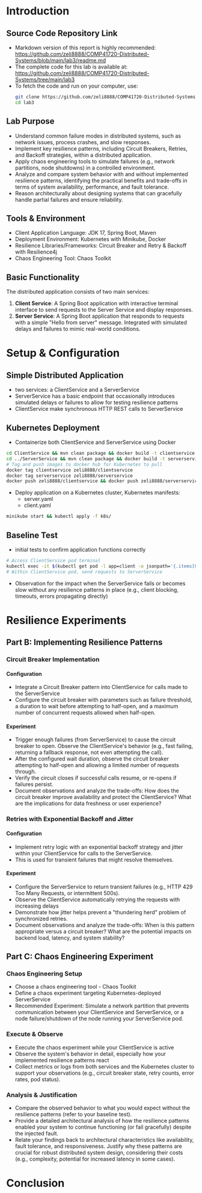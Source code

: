# Introduction
## Source Code Repository Link
- Markdown version of this report is highly recommended: https://github.com/zeli8888/COMP41720-Distributed-Systems/blob/main/lab3/readme.md
- The complete code for this lab is available at: https://github.com/zeli8888/COMP41720-Distributed-Systems/tree/main/lab3
- To fetch the code and run on your computer, use:
    ```bash
    git clone https://github.com/zeli8888/COMP41720-Distributed-Systems.git
    cd lab3
    ```
## Lab Purpose
- Understand common failure modes in distributed systems, such as network issues, process crashes, and slow responses.
- Implement key resilience patterns, including Circuit Breakers, Retries, and Backoff strategies, within a distributed application. 
- Apply chaos engineering tools to simulate failures (e.g., network partitions, node shutdowns) in a controlled environment.
- Analyze and compare system behavior with and without implemented resilience patterns, identifying the practical benefits and trade-offs in terms of system availability, performance, and fault tolerance.
- Reason architecturally about designing systems that can gracefully handle partial failures and ensure reliability.
## Tools & Environment
- Client Application Language: JDK 17, Spring Boot, Maven
- Deployment Environment: Kubernetes with Minikube, Docker
- Resilience Libraries/Frameworks: Circuit Breaker and Retry & Backoff with Resilience4j
- Chaos Engineering Tool: Chaos Toolkit
## Basic Functionality
The distributed application consists of two main services:
1. **Client Service**: A Spring Boot application with interactive terminal interface to send requests to the Server Service and display responses.
2. **Server Service**: A Spring Boot application that responds to requests with a simple "Hello from server" message. Integrated with simulated delays and failures to mimic real-world conditions.



# Setup & Configuration
<!-- Detail your application components, Docker images, and Kubernetes deployment (including YAML manifests). Provide a clear
diagram of your deployed system -->
## Simple Distributed Application
- two services: a ClientService and a ServerService
- ServerService has a basic endpoint that occasionally introduces simulated delays or failures to allow for testing resilience patterns
- ClientService make synchronous HTTP REST calls to ServerService
## Kubernetes Deployment
- Containerize both ClientService and ServerService using Docker
```bash
cd ClientService && mvn clean package && docker build -t clientservice .
cd ../ServerService && mvn clean package && docker build -t serverservice .
# Tag and push images to docker hub for Kubernetes to pull
docker tag clientservice zeli8888/clientservice
docker tag serverservice zeli8888/serverservice
docker push zeli8888/clientservice && docker push zeli8888/serverservice
```
- Deploy application on a Kubernetes cluster, Kubernetes manifests:
  - server.yaml
  - client.yaml
```bash
minikube start && kubectl apply -f k8s/
```
## Baseline Test
- initial tests to confirm application functions correctly
```bash
# Access ClientService pod terminal
kubectl exec -it $(kubectl get pod -l app=client -o jsonpath='{.items[0].metadata.name}') -- java -jar app.jar
# Within ClientService pod, send requests to ServerService
```
- Observation for the impact when the ServerService fails or becomes slow without any resilience patterns in place (e.g., client blocking, timeouts, errors propagating directly)



# Resilience Experiments
<!-- For each experiment (Circuit Breaker, Retries, Chaos Engineering):  Describe the specific configuration of the pattern/tool (e.g., circuit breaker thresholds, retry logic parameters, chaos
experiment YAML).  Document your observations vividly (e.g., client service logs, service behavior during failure, recovery process). Use
screenshots, log snippets, or charts as evidence.  Crucially, provide a detailed analysis of the architectural
trade-offs. Justify why you would choose these specific
resilience strategies for different failure types or business
requirements. Link your observations directly to core
distributed systems principles like the CAP Theorem, availability, performance, and fault tolerance -->
## Part B: Implementing Resilience Patterns
### Circuit Breaker Implementation
#### Configuration
- Integrate a Circuit Breaker pattern into ClientService for calls made to the ServerService
- Configure the circuit breaker with parameters such as failure threshold, a duration to wait before attempting to half-open, and a maximum number of concurrent requests allowed when half-open.
#### Experiment
- Trigger enough failures (from ServerService) to cause the circuit breaker to open. Observe the ClientService's behavior (e.g., fast failing, returning a fallback response, not even attempting the call).
- After the configured wait duration, observe the circuit breaker attempting to half-open and allowing a limited number of requests through.
- Verify the circuit closes if successful calls resume, or re-opens if failures persist.
- Document observations and analyze the trade-offs: How does the circuit breaker improve availability and protect the ClientService? What are the implications for data freshness or user experience?

### Retries with Exponential Backoff and Jitter
#### Configuration
- Implement retry logic with an exponential backoff strategy and jitter within your ClientService for calls to the ServerService.
- This is used for transient failures that might resolve themselves.
#### Experiment
- Configure the ServerService to return transient failures (e.g., HTTP 429 Too Many Requests, or intermittent 500s).
- Observe the ClientService automatically retrying the requests with increasing delays
- Demonstrate how jitter helps prevent a "thundering herd" problem of synchronized retries.
- Document observations and analyze the trade-offs: When is this pattern appropriate versus a circuit breaker? What are the potential impacts on backend load, latency, and system stability?

## Part C: Chaos Engineering Experiment
### Chaos Engineering Setup
- Choose a chaos engineering tool - Chaos Toolkit
- Define a chaos experiment targeting Kubernetes-deployed ServerService
- Recommended Experiment: Simulate a network partition that prevents communication between your ClientService and ServerService, or a node failure/shutdown of the node running your ServerService pod.
### Execute & Observe
- Execute the chaos experiment while your ClientService is active
- Observe the system's behavior in detail, especially how your implemented resilience patterns react
- Collect metrics or logs from both services and the Kubernetes cluster to support your observations (e.g., circuit breaker state, retry counts, error rates, pod status).
### Analysis & Justification
- Compare the observed behavior to what you would expect without the resilience patterns (refer to your baseline test).
- Provide a detailed architectural analysis of how the resilience patterns enabled your system to continue functioning (or fail gracefully) despite the injected fault.
- Relate your findings back to architectural characteristics like availability, fault tolerance, and responsiveness. Justify why these patterns are crucial for robust distributed system design, considering their costs (e.g., complexity, potential for increased latency in some cases).



# Conclusion
<!-- Summarize your key learnings about designing for resilience, any unexpected observations, and the overall impact of applying these
architectural patterns. -->